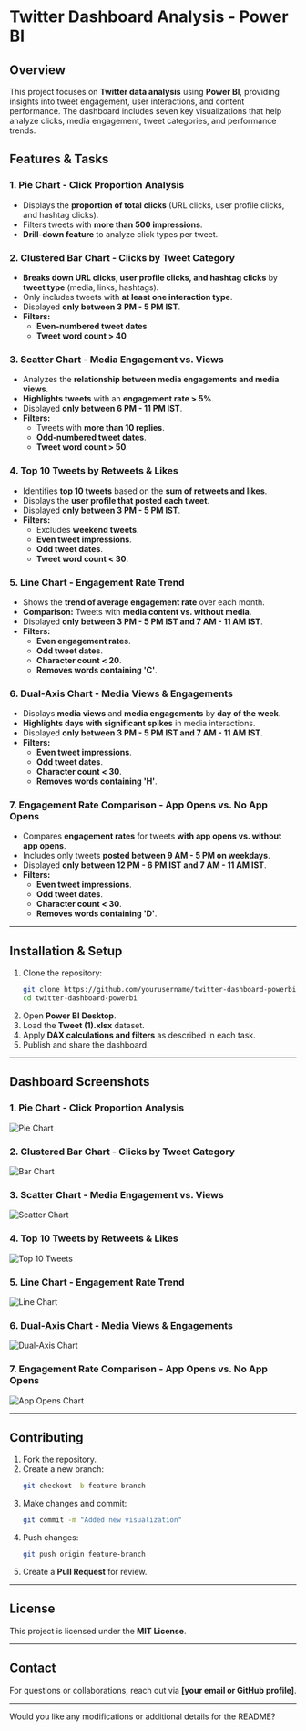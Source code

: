 # **Twitter Dashboard Analysis - Power BI**  

## **Overview**  
This project focuses on **Twitter data analysis** using **Power BI**, providing insights into tweet engagement, user interactions, and content performance. The dashboard includes seven key visualizations that help analyze clicks, media engagement, tweet categories, and performance trends.  

## **Features & Tasks**  

### **1. Pie Chart - Click Proportion Analysis**  
- Displays the **proportion of total clicks** (URL clicks, user profile clicks, and hashtag clicks).  
- Filters tweets with **more than 500 impressions**.  
- **Drill-down feature** to analyze click types per tweet.  

### **2. Clustered Bar Chart - Clicks by Tweet Category**  
- **Breaks down URL clicks, user profile clicks, and hashtag clicks** by **tweet type** (media, links, hashtags).  
- Only includes tweets with **at least one interaction type**.  
- Displayed **only between 3 PM - 5 PM IST**.  
- **Filters:**  
  - **Even-numbered tweet dates**  
  - **Tweet word count > 40**  

### **3. Scatter Chart - Media Engagement vs. Views**  
- Analyzes the **relationship between media engagements and media views**.  
- **Highlights tweets** with an **engagement rate > 5%**.  
- Displayed **only between 6 PM - 11 PM IST**.  
- **Filters:**  
  - Tweets with **more than 10 replies**.  
  - **Odd-numbered tweet dates**.  
  - **Tweet word count > 50**.  

### **4. Top 10 Tweets by Retweets & Likes**  
- Identifies **top 10 tweets** based on the **sum of retweets and likes**.  
- Displays the **user profile that posted each tweet**.  
- Displayed **only between 3 PM - 5 PM IST**.  
- **Filters:**  
  - Excludes **weekend tweets**.  
  - **Even tweet impressions**.  
  - **Odd tweet dates**.  
  - **Tweet word count < 30**.  

### **5. Line Chart - Engagement Rate Trend**  
- Shows the **trend of average engagement rate** over each month.  
- **Comparison:** Tweets with **media content vs. without media**.  
- Displayed **only between 3 PM - 5 PM IST and 7 AM - 11 AM IST**.  
- **Filters:**  
  - **Even engagement rates**.  
  - **Odd tweet dates**.  
  - **Character count < 20**.  
  - **Removes words containing 'C'**.  

### **6. Dual-Axis Chart - Media Views & Engagements**  
- Displays **media views** and **media engagements** by **day of the week**.  
- **Highlights days with significant spikes** in media interactions.  
- Displayed **only between 3 PM - 5 PM IST and 7 AM - 11 AM IST**.  
- **Filters:**  
  - **Even tweet impressions**.  
  - **Odd tweet dates**.  
  - **Character count < 30**.  
  - **Removes words containing 'H'**.  

### **7. Engagement Rate Comparison - App Opens vs. No App Opens**  
- Compares **engagement rates** for tweets **with app opens vs. without app opens**.  
- Includes only tweets **posted between 9 AM - 5 PM on weekdays**.  
- Displayed **only between 12 PM - 6 PM IST and 7 AM - 11 AM IST**.  
- **Filters:**  
  - **Even tweet impressions**.  
  - **Odd tweet dates**.  
  - **Character count < 30**.  
  - **Removes words containing 'D'**.  

---

## **Installation & Setup**  
1. Clone the repository:  
   ```bash
   git clone https://github.com/yourusername/twitter-dashboard-powerbi.git
   cd twitter-dashboard-powerbi
   ```  
2. Open **Power BI Desktop**.  
3. Load the **Tweet (1).xlsx** dataset.  
4. Apply **DAX calculations and filters** as described in each task.  
5. Publish and share the dashboard.  

---

## **Dashboard Screenshots**  
### **1. Pie Chart - Click Proportion Analysis**  
![Pie Chart](dashboard_screenshots/pie_chart.png)  

### **2. Clustered Bar Chart - Clicks by Tweet Category**  
![Bar Chart](dashboard_screenshots/bar_chart.png)  

### **3. Scatter Chart - Media Engagement vs. Views**  
![Scatter Chart](dashboard_screenshots/scatter_chart.png)  

### **4. Top 10 Tweets by Retweets & Likes**  
![Top 10 Tweets](dashboard_screenshots/top_10_tweets.png)  

### **5. Line Chart - Engagement Rate Trend**  
![Line Chart](dashboard_screenshots/line_chart.png)  

### **6. Dual-Axis Chart - Media Views & Engagements**  
![Dual-Axis Chart](dashboard_screenshots/dual_axis_chart.png)  

### **7. Engagement Rate Comparison - App Opens vs. No App Opens**  
![App Opens Chart](dashboard_screenshots/app_opens_chart.png)  

---

## **Contributing**  
1. Fork the repository.  
2. Create a new branch:  
   ```bash
   git checkout -b feature-branch
   ```  
3. Make changes and commit:  
   ```bash
   git commit -m "Added new visualization"
   ```  
4. Push changes:  
   ```bash
   git push origin feature-branch
   ```  
5. Create a **Pull Request** for review.  

---

## **License**  
This project is licensed under the **MIT License**.  

---

## **Contact**  
For questions or collaborations, reach out via **[your email or GitHub profile]**.  

---

Would you like any modifications or additional details for the README?
